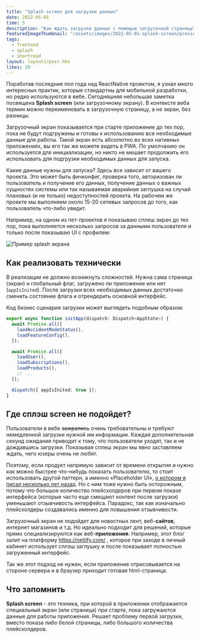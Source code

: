 ```yaml
---
title: "Splash screen для загрузки данных"
date: 2022-05-01
time: 5
description: "Как ждать загрузки данных с помощью загрузочной страницы"
featuredImageThumbnail: "/assets/images/2022-05-01-splash-screen/preview.jpg"
tags:
  - frontend
  - splash
  - shortread
layout: layouts/post.hbs
likes: 29
---
```


Поработав последние пол года над ReactNative проектом, я узнал много интересных практик, которые стандартны для мобильной разработки, но редко используются в вебе. Сегодняшняя небольшая заметка посвящена **Splash screen** (или загрузочному экрану). В контексте веба термин можно переименовать в загрузочную страницу, а не экран, без разницы.

Загрузочный экран показывается при старте приложение до тех пор, пока не будут подгружены и готовы к использованию все необходимые данные для работы. Такой экран есть абсолютно во всех нативных приложениях, вы его так же можете видеть в PWA. По умолчанию он используется для инициализации, но никто не мешает продолжить его использовать для подгрузки необходимых данных для запуска.

Какие данные нужны для запуска? Здесь все зависит от вашего проекта. Это может быть фичконфиг, проверка того, авторизован ли пользователь и получение его данных, получение данных о важных сущностях системы или так называемая аварийная заглушка на случай плановых (и не только) недоступностей проекта. На рабочем же проекте мы выполняем около 15-20 сетевых запросов до того, как пользователь что-либо увидит.

Например, на одном из пет-проектов я показываю сплеш экран до тех пор, пока выполняется несколько запросов за данными пользователя и только после показываю UI с профилем:

<img
  class="lazyload"
  alt="Пример splash экрана"
  src="/assets/images/2022-05-01-splash-screen/1.min.png"
  data-src="/assets/images/2022-05-01-splash-screen/1.gif"
/>

## Как реализовать технически

В реализации не должно возникнуть сложностей. Нужна сама страница (экран) и глобальный флаг, загружено ли приложение или нет (`appIsInited`). После загрузки всех необходимых данных достаточно сменить состояние флага и отрендерить основной интерфейс.

Код бизнес сценария загрузки может выглядеть подобным образом:

```ts
export async function initApp(dispatch: Dispatch<AppState>) {
  await Promise.all([
    laodAccidentModeStatus(),
    loadFeatureConfig(),
  ]);

  await Promise.all([
    loadUser(),
    loadSubscriptions(),
    loadProducts(),
    // ...
  ]);

  dispatch({ appIsInited: true });
}
```

## Где сплэш screen не подойдет?

Пользователи в вебе ~~зажрались~~ очень требовательны и требуют немедленной загрузки нужной им информации. Каждая дополнительная секунд ожидания приводит к тому, что пользователи уходят, так и не дождавшись загрузки. Показывая сплеш экран мы явно заставляем ждать, чего юзеры очень не любят.

Поэтому, если продукт напрямую зависит от времени открытия и нужно как можно быстрее что-нибудь показать пользователю, то стоит использовать другой паттерн, а именно «Placeholder UI», [о котором я писал несколько лет назад](https://amorgunov.com/posts/2018-11-05-content-placeholder/). Но с ним тоже нужно быть осторожным, потому что большое количество плейсхолдеров при первом показе интерфейса (которые часто еще смещают контент после загрузки) уменьшают отзывчивость интерфейса. Парадокс, так как изначально плейсхолдеры создавались именно для повышения отзывчивости.

Загрузочный экран не подойдет для новостных лент, веб-**сайтов**, интернет магазинов и т.д. Но идеально подходит для решений, которые прямо специализируются как веб-**приложения**. Например, этот блог залит на платформу https://netlify.com/ , которое при заходе в личный кабинет использует сплэш заглушку и после показывает полностью загруженный интерфейс.

Так же этот подход не нужен, если приложение отрисовывается на стороне сервера и в браузер приходит готовая html-страница.

## Что запомнить

**Splash screen** - это техника, при которой в приложении отображается специальный экран (или страница) при старте, пока загружаются данные для работы приложения. Решает проблему первой загрузки, вместо показа либо белой страницы, либо большого количества плейсхолдеров.

